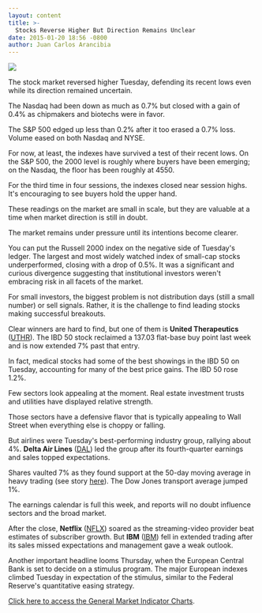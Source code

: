 ```yaml
---
layout: content
title: >-
  Stocks Reverse Higher But Direction Remains Unclear
date: 2015-01-20 18:56 -0800
author: Juan Carlos Arancibia
---
```






![](https://www.investors.com/wp-content/uploads/ibd-migrated-images/MPv_150121_635573646010627273.png)









  

The stock market reversed higher Tuesday, defending its recent lows even while its direction remained uncertain.

  

The Nasdaq had been down as much as 0.7% but closed with a gain of 0.4% as chipmakers and biotechs were in favor.

  

The S&P 500 edged up less than 0.2% after it too erased a 0.7% loss. Volume eased on both Nasdaq and NYSE.

  

For now, at least, the indexes have survived a test of their recent lows. On the S&P 500, the 2000 level is roughly where buyers have been emerging; on the Nasdaq, the floor has been roughly at 4550.

  

For the third time in four sessions, the indexes closed near session highs. It's encouraging to see buyers hold the upper hand.

  

These readings on the market are small in scale, but they are valuable at a time when market direction is still in doubt.

  

The market remains under pressure until its intentions become clearer.

  

You can put the Russell 2000 index on the negative side of Tuesday's ledger. The largest and most widely watched index of small-cap stocks underperformed, closing with a drop of 0.5%. It was a significant and curious divergence suggesting that institutional investors weren't embracing risk in all facets of the market.

  

For small investors, the biggest problem is not distribution days (still a small number) or sell signals. Rather, it is the challenge to find leading stocks making successful breakouts.

  

Clear winners are hard to find, but one of them is **United Therapeutics** ([UTHR](https://research.investors.com/quote.aspx?symbol=UTHR)). The IBD 50 stock reclaimed a 137.03 flat-base buy point last week and is now extended 7% past that entry.

  

In fact, medical stocks had some of the best showings in the IBD 50 on Tuesday, accounting for many of the best price gains. The IBD 50 rose 1.2%.

  

Few sectors look appealing at the moment. Real estate investment trusts and utilities have displayed relative strength.

  

Those sectors have a defensive flavor that is typically appealing to Wall Street when everything else is choppy or falling.

  

But airlines were Tuesday's best-performing industry group, rallying about 4%. **Delta Air Lines** ([DAL](https://research.investors.com/quote.aspx?symbol=DAL)) led the group after its fourth-quarter earnings and sales topped expectations.

  

Shares vaulted 7% as they found support at the 50-day moving average in heavy trading (see story [here](http://news.investors.com/business/012015-735258-delta-tops-bullish-on-lower-fuel-prices.htm)). The Dow Jones transport average jumped 1%.

  

The earnings calendar is full this week, and reports will no doubt influence sectors and the broad market.

  

After the close, **Netflix** ([NFLX](https://research.investors.com/quote.aspx?symbol=NFLX)) soared as the streaming-video provider beat estimates of subscriber growth. But **IBM** ([IBM](https://research.investors.com/quote.aspx?symbol=IBM)) fell in extended trading after its sales missed expectations and management gave a weak outlook.

  

Another important headline looms Thursday, when the European Central Bank is set to decide on a stimulus program. The major European indexes climbed Tuesday in expectation of the stimulus, similar to the Federal Reserve's quantitative easing strategy.

  

[Click here to access the General Market Indicator Charts](https://www.investors.com/pdf/GMI_012115.pdf).




